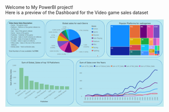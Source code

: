 Welcome to My PowerBI project!<br>
Here is a preview of the Dashboard for the Video game sales dataset

![Alt text](/VG_Sales/VGSales_ss.png?raw=true "Vedio Games Sales Dashboard")
